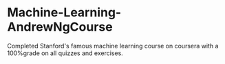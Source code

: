 # Machine-Learning-AndrewNgCourse
Completed Stanford's famous machine learning course on coursera with a 100%grade on all quizzes and exercises.
